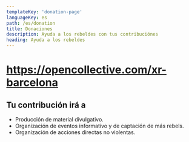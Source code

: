 ```yaml
---
templateKey: 'donation-page'
languageKey: es
path: /es/donation
title: Donaciones
description: Ayuda a los rebeldes con tus contribuciónes
heading: Ayuda a los rebeldes
---
```

# https://opencollective.com/xr-barcelona

## Tu contribución irá a 
  - Producción de material divulgativo.
  - Organización de eventos informativo y de captación de más rebels.
  - Organización de acciones directas no violentas.
